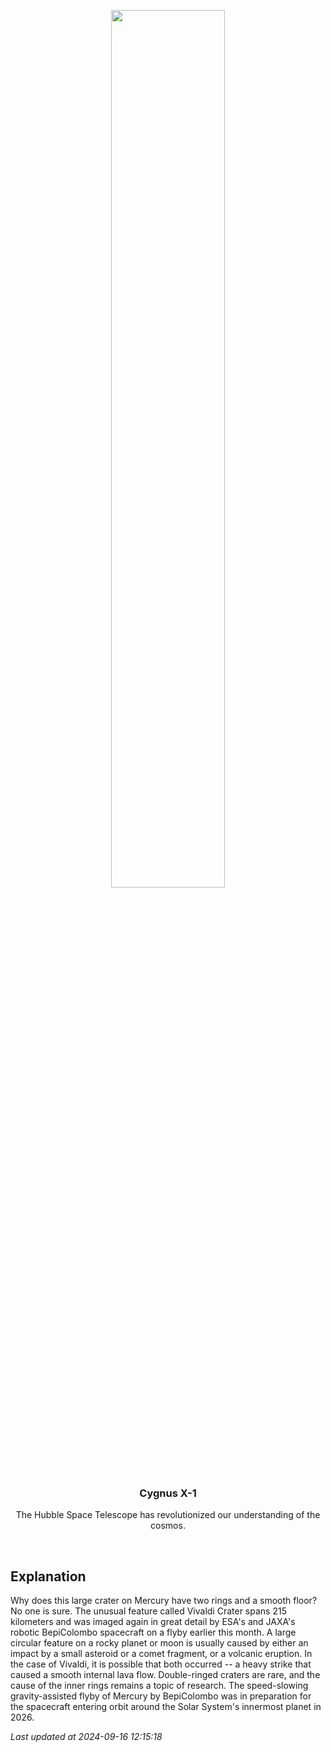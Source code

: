 <p align='center'>
    <img src='https://apod.nasa.gov/apod/image/2409/MercuryCaloris_BepiColombo_960.jpg' width='60%' />
    <h3 align="center">Cygnus X-1</h3>
    <p align="center">The Hubble Space Telescope has revolutionized our understanding of the cosmos.</p>
</p>
<br/>

Explanation
--
Why does this large crater on Mercury have two rings and a smooth floor?  No one is sure.  The unusual feature called Vivaldi Crater spans 215 kilometers and was imaged again in great detail by ESA's and JAXA's robotic BepiColombo spacecraft on a flyby earlier this month. A large circular feature on a rocky planet or moon is usually caused by either an impact by a small asteroid or a comet fragment, or a volcanic eruption. In the case of Vivaldi, it is possible that both occurred -- a heavy strike that caused a smooth internal lava flow.  Double-ringed craters are rare, and the cause of the inner rings remains a topic of research.  The speed-slowing gravity-assisted flyby of Mercury by BepiColombo was in preparation for the spacecraft entering orbit around the Solar System's innermost planet in 2026.


*Last updated at 2024-09-16 12:15:18*
